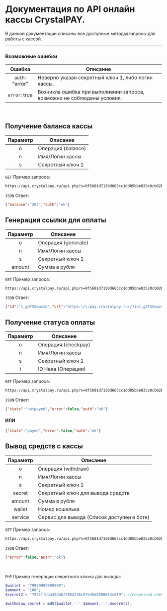 # Документация по API онлайн кассы CrystalPAY.
В данной документации описаны все доступные методы/запросы для работы с кассой.

***

### Возможные ошибки
|    Ошибка       |                      Описание                                          |
|:---------------:|------------------------------------------------------------------------|
| `auth`: "error" | Неверно указан секретный ключ 1, либо логин кассы.                     |
| `error`: true   | Возникла ошибка при выполнении запроса, возможно не соблюдены условия. |

&nbsp;

## Получение баланса кассы

| Параметр |     Описание     |
|:--------:|------------------|
|     o    | Операция (balance)|
|     n    | Имя/Логин кассы  |
|     s    | Секретный ключ 1 |

`GET` Пример запроса:

```sh
https://api.crystalpay.ru/api.php?s=0f5601d7150d663cc1dd05bbe035c0cb02b4bc8f&n=testkassa&o=balance
```

`JSON` Ответ:
```json
{"balance":"203","auth":"ok"}
```

## Генерация ссылки для оплаты

| Параметр |     Описание     |
|:--------:|------------------|
|     o    | Операция (generate) |
|     n    | Имя/Логин кассы  |
|     s    | Секретный ключ 1 |
|  amount  | Сумма в рубля    |

`GET` Пример запроса:

```sh
https://api.crystalpay.ru/api.php?s=0f5601d7150d663cc1dd05bbe035c0cb02b4bc8f&n=testkassa&o=generate&amount=100
```

`JSON` Ответ:
```json
{"id":"1_gdTSSewzsE","url":"https:\/\/pay.crystalpay.ru\/?i=1_gdTSSewzsE","error":false,"auth":"ok"}
```

## Получение статуса оплаты

| Параметр |     Описание     |
|:--------:|------------------|
|     o    | Операция (checkpay) |
|     n    | Имя/Логин кассы  |
|     s    | Секретный ключ 1 |
|  i       | ID Чека (Операции)    |

`GET` Пример запроса:

```sh
https://api.crystalpay.ru/api.php?s=0f5601d7150d663cc1dd05bbe035c0cb02b4bc8f&n=testkassa&o=checkpay&i=1_gdTSSewzsE
```

`JSON` Ответ:
```json
{"state":"notpayed","error":false,"auth":"ok"}
```
#### ИЛИ
```json
{"state":"payed","error":false,"auth":"ok"}
```

## Вывод средств с кассы

| Параметр |     Описание     |
|:--------:|------------------|
|     o    | Операция (withdraw) |
|     n    | Имя/Логин кассы  |
|     s    | Секретный ключ 1 |
|  secret  | Секретный ключ для вывода средств    |
|  amount  | Сумма в рубля    |
|  wallet  | Номер кошелька    |
|  service  | Сервис для вывода (Список доступен в боте)    |

`GET` Пример запроса:

```sh
https://api.crystalpay.ru/api.php?s=0f5601d7150d663cc1dd05bbe035c0cb02b4bc8f&n=testkassa&o=withdraw&wallet=79999999999999&amount=100&service=qw&secret=%СЕКРЕТНЫЙ_КЛЮЧ%
```

`JSON` Ответ:
```json
{"error":false,"auth":"ok"}
```

&nbsp;

`PHP` Пример генерации секретного ключа для вывода:

```php
$wallet = "79999999999999";
$amount = "100";
$secret2 = "7551ffeba39ddbf705d238c97ed9d26986f4c0f9"; //Секретный ключ 2

$withdraw_secret = md5($wallet.'-'.$amount.'-'.$secret2);
```

